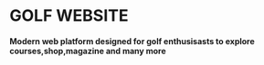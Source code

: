 <h1>GOLF WEBSITE</h1>
<h4>Modern web platform designed for golf enthusisasts to explore courses,shop,magazine and many more</h4>

